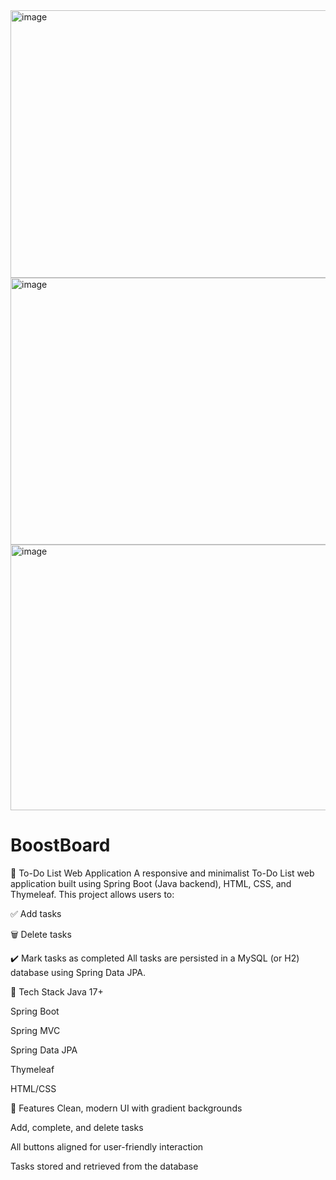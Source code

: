 <img width="959" height="428" alt="image" src="https://github.com/user-attachments/assets/a2c46197-8aaa-44be-a7ac-fb23cf9366e2" />
<img width="959" height="427" alt="image" src="https://github.com/user-attachments/assets/7cd6e06d-21d3-4947-918f-8e02b6a47e40" />
<img width="959" height="425" alt="image" src="https://github.com/user-attachments/assets/0698c419-1ac5-42ad-9fa3-d9f8829d5967" />

# BoostBoard

📝 To-Do List Web Application
A responsive and minimalist To-Do List web application built using Spring Boot (Java backend), HTML, CSS, and Thymeleaf.
This project allows users to:

✅ Add tasks

🗑️ Delete tasks

✔️ Mark tasks as completed
All tasks are persisted in a MySQL (or H2) database using Spring Data JPA.

🔧 Tech Stack
Java 17+

Spring Boot

Spring MVC

Spring Data JPA

Thymeleaf

HTML/CSS


📌 Features
Clean, modern UI with gradient backgrounds

Add, complete, and delete tasks

All buttons aligned for user-friendly interaction

Tasks stored and retrieved from the database

